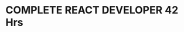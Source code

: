 # COMPLETE REACT DEVELOPER 42 Hrs







```jsx
```






```
```







































